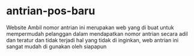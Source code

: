 # antrian-pos-baru
Website Ambil nomor antrian ini merupakan web yang di buat untuk mempermudah pelanggan dalam mendapatkan nomor antrian secara adil dan teratur dan tidak terjadi hal yang tidak di inginkan, web antrian ini sangat mudah di gunakan oleh siapapun
